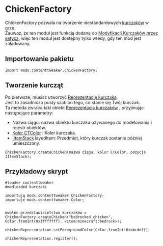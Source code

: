 # ChickenFactory

ChickenFactory pozwala na tworzenie niestandardowych [kurczaków](/Mods/ContentTweaker/Chickens/ChickenRepresentation/) w grze.  
Zauważ, że ten moduł jest funkcją dodaną do [Modyfikacji Kurczaków przez setycz](https://minecraft.curseforge.com/projects/chickens), więc ten moduł jest dostępny tylko wtedy, gdy ten mod jest załadowany.

## Importowanie pakietu

```zenscript
import mods.contenttweaker.ChickenFactory;
```

## Tworzenie kurcząt

Po pierwsze, musisz utworzyć [Reprezentację kurczaka](/Mods/ContentTweaker/Chickens/ChickenRepresentation/).  
Jest to zasadniczo pusty szablon tego, co stanie się Twój kurczak.  
Ta metoda zwraca taki obiekt [Reprezentacja kurczaków](/Mods/ContentTweaker/Chickens/ChickenRepresentation/) , przyjmując następujące parametry:

- Nazwa ciągu: nazwa obiektu kurczaka używanego do modelowania i rejestr obiektów.
- [Kolor CTColor](/Mods/ContentTweaker/Vanilla/Types/Color/Color/) : Kolor kurczaka.
- [IItemStack](/Vanilla/Items/IItemStack/) layedItem: Przedmiot, który kurczak zostanie później umieszczony.

```zenscript
ChickenFactory.createChicken(nazwa ciągu, kolor CTColor, pozycja IItemStack);
```

## Przykładowy skrypt

```zenscript
#loader contenttweaker
#modloaded kurczaki

importują mods.contenttweaker.ChickenFactory;
importuje mods.contenttweaker.Color;


owalne przedstawicielstwo kurczaków = ChickenFactory.createChicken("bedrocked_chicken", Color.fromInt(0xffffffff), <item:minecraft:bedrock>);

chickenRepresentation.setForegroundColor(Color.fromInt(0xabcdef));

chickenRepresentation.register();
```